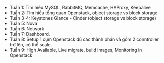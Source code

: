 - Tuần 1: Tìm hiều MySQL, RabbitMQ, Memcache, HAProxy, Keepalive
- Tuần 2: Tìm hiểu tổng quan Openstack, object storage vs block storage
- Tuần 3-4: Keystones Glance - Cinder (object storage vs block storage)
- Tuần 5: Nova
- Tuần 6: Network
- Tuần 7: Dashboard.
- Tuần 8: Setup 1 cụm Openstack đủ các thành phần và gồm 2 conntroller trở lên, có thể scale.
- Tuần 9: High Available, Live migrate, build images, Monitoring in Openstack